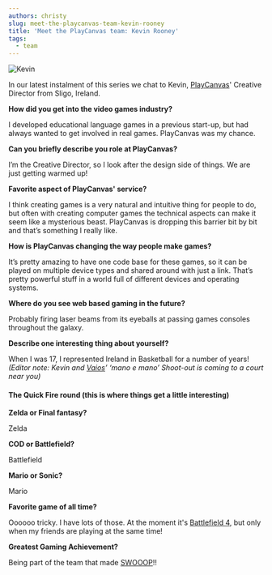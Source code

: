 ```yaml
---
authors: christy
slug: meet-the-playcanvas-team-kevin-rooney
title: 'Meet the PlayCanvas team: Kevin Rooney'
tags:
  - team
---
```


![Kevin](/img/team-kevin-2014.jpg)

In our latest instalment of this series we chat to Kevin, [PlayCanvas](https://playcanvas.com)' Creative Director from Sligo, Ireland.

<!-- truncate -->

**How did you get into the video games industry?**

I developed educational language games in a previous start-up, but had always wanted to get involved in real games. PlayCanvas was my chance.

**Can you briefly describe you role at PlayCanvas?**

I’m the Creative Director, so I look after the design side of things. We are just getting warmed up!

**Favorite aspect of PlayCanvas' service?**

I think creating games is a very natural and intuitive thing for people to do, but often with creating computer games the technical aspects can make it seem like a mysterious beast. PlayCanvas is dropping this barrier bit by bit and that’s something I really like.

**How is PlayCanvas changing the way people make games?**

It’s pretty amazing to have one code base for these games, so it can be played on multiple device types and shared around with just a link. That’s pretty powerful stuff in a world full of different devices and operating systems.

**Where do you see web based gaming in the future?**

Probably firing laser beams from its eyeballs at passing games consoles throughout the galaxy.

**Describe one interesting thing about yourself?**

When I was 17, I represented Ireland in Basketball for a number of years! _(Editor note: Kevin and [Vaios](https://blog.playcanvas.com/meet-the-playcanvas-team-vaios-kalpias-illias/)’ ‘mano e mano’ Shoot-out is coming to a court near you)_

#### The Quick Fire round (this is where things get a little interesting)

**Zelda or Final fantasy?**

Zelda

**COD or Battlefield?**

Battlefield

**Mario or Sonic?**

Mario

**Favorite game of all time?**

Oooooo tricky. I have lots of those. At the moment it's [Battlefield 4](https://en.wikipedia.org/wiki/Battlefield_4), but only when my friends are playing at the same time!

**Greatest Gaming Achievement?**

Being part of the team that made [SWOOOP](http://swooop.playcanvas.com/)!!
